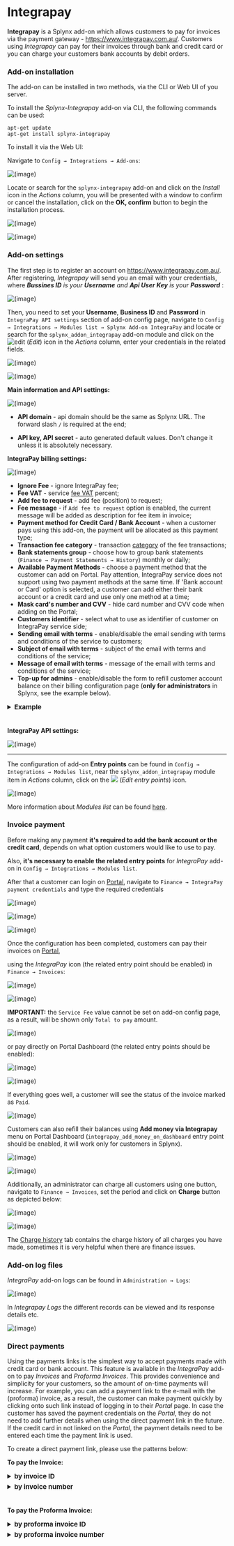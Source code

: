 Integrapay
============

**Integrapay** is a Splynx add-on which allows customers to pay for invoices via the payment gateway - https://www.integrapay.com.au/. Customers using *Integrapay* can pay for their invoices through bank and credit card or you can charge your customers bank accounts by debit orders.

### Add-on installation

The add-on can be installed in two methods, via the CLI or Web UI of you server.

To install the *Splynx-Integrapay* add-on via CLI, the following commands can be used:

```
apt-get update
apt-get install splynx-integrapay
```
To install it via the Web UI:

Navigate to `Config → Integrations → Add-ons`:

![(image)](0.png)

Locate or search for the `splynx-integrapay` add-on and click on the *Install* icon in the *Actions* column, you will be presented with a window to confirm or cancel the installation, click on the **OK, confirm** button to begin the installation process.

![(image)](1.png)

![(image)](1.1.png)

### Add-on settings

The first step is to register an account on https://www.integrapay.com.au/. After registering, *Integrapay* will send you an email with your credentials, where  _**Bussines ID** is your **Username** and  **Api User Key** is your **Password**_ :

![(image)](13.png)

Then, you need to set your **Username**, **Business ID** and **Password** in `IntegraPay API settings` section of add-on config page, navigate to `Config → Integrations → Modules list → Splynx Add-on IntegraPay` and locate or search for the `splynx_addon_integrapay` add-on module and click on the <icon class="image-icon">![edit](edit.png)</icon> (*Edit*) icon in the *Actions* column, enter your credentials in the related fields.

![(image)](2.png)

![(image)](3.png)


**Main information and API settings:**

![(image)](4.png)

* **API domain** - api domain should be the same as Splynx URL. The forward slash `/` is required at the end;

* **API key, API secret** - auto generated default values. Don't change it unless it is absolutely necessary.


**IntegraPay billing settings:**

![(image)](5.png)

* **Ignore Fee** - ignore IntegraPay fee;
* **Fee VAT** - service [fee VAT](configuration/finance/taxes/taxes.md) percent;
* **Add fee to request** - add fee (position) to request;
* **Fee message** - if `Add fee to request` option is enabled, the current message will be added as description for fee item in invoice;
* **Payment method for Credit Card / Bank Account** - when a customer pays using this add-on, the payment will be allocated as this payment type;
* **Transaction fee category** - transaction [category](configuration/finance/transaction_categories/transaction_categories.md) of the fee transactions;
* **Bank statements group** - choose how to group bank statements (`Finance → Payment Statements → History`) monthly or daily;
* **Available Payment Methods** - choose a payment method that the customer can add on Portal. Pay attention, IntegraPay service does not support using two payment methods at the same time. If 'Bank account or Card' option is selected, a customer can add either their bank account or a credit card and use only one method at a time;
* **Mask card's number and CVV** - hide card number and CVV code when adding on the Portal;
* **Customers identifier** - select what to use as identifier of customer on IntegraPay service side;
* **Sending email with terms** - enable/disable the email sending with terms and conditions of the service to customers;
* **Subject of email with terms** - subject of the email with terms and conditions of the service;
* **Message of email with terms** - message of the email with terms and conditions of the service;
* **Top-up for admins** - enable/disable the form to refill customer account balance on their billing configuration page (**only for administrators** in Splynx, see the example below).

<details style="font-size: 15px; margin-bottom: 5px;">
<summary><b>Example</b></summary>
<div markdown="1">

Navigate to customer billing configuration page (Billing/Billing overview) and in **Payment accounts** section click on **Refill balance** icon near *Integrapay* item.

![(image)](top-up_1.png)

If the payment credentials are **not** added by the customer, the administrator can add them from this form. Pay attention, **only one payment method can be used**.

![(image)](top-up_2.png)

If the payment credentials are added by customer, e.g. credit card but `Top-up for admins` option is **disabled** on add-on configuration page, the administrator will see the next message

![(image)](top-up_3.png)

If the option `Top-up for admins` is **enabled** on add-on configuration page, the administrator can top up the customer's balance, the saved payment method will be used.

![(image)](top-up_4.png)

![(image)](top-up_5.png)

Moreover, when the credit card or bank account is added by customer as a payment method, the administrator can remove them using the top-up form on the customer's billing configuration page.

</div>
</details>


<br>


**IntegraPay API settings:**

![(image)](5.1.png)

------------

The configuration of add-on **Entry points** can be found in `Config → Integrations → Modules list`, near the `splynx_addon_integrapay` module item in *Actions* column, click on the <icon class="image-icon">![](entry_point.png)</icon> (*Edit entry points*) icon.

![(image)](entry_points.png)

More information about *Modules list* can be found [here](configuration/integrations/modules_list/modules_list.md).

### Invoice payment

Before making any payment **it's required to add the bank account or the credit card**, depends on what option customers would like to use to pay.

Also, **it's necessary to enable the related entry points** for *IntegraPay* add-on in `Config → Integrations → Modules list`.

After that a customer can login on [Portal](customer_portal/customer_portal.md), navigate to `Finance → IntegraPay payment credentials` and type the required credentials

![(image)](8.png)

![(image)](9.2.png)

![(image)](9.3.png)

Once the configuration has been completed, customers can pay their invoices on [Portal](customer_portal/customer_portal.md),

using the *IntegraPay* icon (the related entry point should be enabled) in `Finance → Invoices`:

![(image)](6.png)

![(image)](6.1.png)

**IMPORTANT:** the `Service Fee` value cannot be set on add-on config page, as a result, will be shown only `Total to pay` amount.

![(image)](6.2.png)

or pay directly on Portal Dashboard (the related entry points should be enabled):

![(image)](pay_from_dashboard.png)

![(image)](6.3.png)

If everything goes well, a customer will see the status of the invoice marked as `Paid`.

![(image)](6.4.png)

Customers can also refill their balances using **Add money via Integrapay** menu on Portal Dashboard (`integrapay_add_money_on_dashboard` entry point should be enabled, it will work only for customers in Splynx).

![(image)](10.png)

![(image)](10.1.png)

Additionally, an administrator can charge all customers using one button, navigate to `Finance → Invoices`, set the period and click on **Charge** button as depicted below:

![(image)](11.png)

![(image)](12.png)

The [Charge history](finance/invoices/invoices.md) tab contains the charge history of all charges you have made, sometimes it is very helpful when there are finance issues.

### Add-on log files

*IntegraPay* add-on logs can be found in `Administration → Logs`:

![(image)](logs.png)

In *Integrapay Logs* the different records can be viewed and its response details etc.

![(image)](logs1.png)

### Direct payments

Using the payments links is the simplest way to accept payments made with credit card or bank account. This feature is available in the *IntegraPay* add-on to pay *Invoices* and *Proforma Invoices*. This provides convenience and simplicity for your customers, so the amount of on-time payments will increase. For example, you can add a payment link to the e-mail with the (proforma) invoice, as a result, the customer can make payment quickly by clicking onto such link instead of logging in to their *Portal* page. In case the customer has saved the payment credentials on the *Portal*, they do not need to add further details when using the direct payment link in the future. If the credit card in not linked on the *Portal*, the payment details need to be entered each time the payment link is used.

To create a direct payment link, please use the patterns below:

**To pay the Invoice:**

<details style="font-size: 15px; margin-bottom: 5px;">
<summary><b>by invoice ID</b></summary>
<div markdown="1">

```
https://<splynx_domain_address>/integrapay/direct-pay-invoice-by-id?item_id=<Invoice_id>

```
</div>
</details>

<details style="font-size: 15px; margin-bottom: 5px;">
<summary><b>by invoice number</b></summary>
<div markdown="1">

```
https://<splynx_domain_address>/integrapay/direct-pay-invoice?item_id=<Invoice_number>

```
</div>
</details>

<br>

**To pay the Proforma Invoice:**

<details style="font-size: 15px; margin-bottom: 5px;">
<summary><b>by proforma invoice ID</b></summary>
<div markdown="1">

```
https://<splynx_domain_address>/integrapay/direct-pay-proforma-by-id?item_id=<proforma_id>

```
</div>
</details>

<details style="font-size: 15px; margin-bottom: 5px;">
<summary><b>by proforma invoice number</b></summary>
<div markdown="1">

```
https://<splynx_domain_address>/integrapay/direct-pay-proforma?item_id=<proforma_number>

```
</div>
</details>


<!---     do NOT remove this info block !

### Integration with BPAY

**Pay attention, this feature is not available in the major release of IntegraPay add-on.**

**BPAY** is an electronic bill payment system in Australia which enables payments to be made through online or phone banking service. The customers should be registered as BPAY billers with the BPAY operating company through its bank. Unlike receiving standard bank transfers or credit card payments – all BPAY transactions have a unique CRN (Customer Reference Number) which can be used to identify which customer made the payment and what invoice it is related to.

Splynx uses BPAY service via *IntegraPay* API to pay (proforma) invoices, but **we can only create a reference num. (CRN) for the invoice and the customer**.




<details style="font-size: 15px; margin-bottom: 5px;">
<summary><b>How does BPAY work?</b></summary>
<div markdown="1">

1. SIP sends a customer an invoice displaying a BPAY logo, a **unique BPAY Biller Code** and a **Customer Reference Number (CRN)**;

2. A customer logs into their Internet banking and follows the prompts to make a BPAY payment;

3. A customer will be asked to provide the payment details: the **Biller Code**, the **reference number from the invoice/customer (CRN)** and the **amount**** they wish to pay. After that the customer’s bank validates the payment in real-time (the information about payment is transferred to *IntegraPay* via BPAY) with the system issuing a receipt;

![(image)](bpay_example.png)

4. Funds will be deposited into the corporate account.


More information you can find in an official [FAQ](https://bpay.com.au/bpay-for-you/personal-faqs).



</div>
</details>



**Pay the invoice by BPAY according to the created (proforma) invoice CRN in Splynx:**

1. (for administrator) Install and configure the *IntegraPay* add-on in Splynx (see above). Create the invoice for the customer to pay;

2. (for administrator) Double-check if the necessary entry point for (proforma) invoice is enabled: navigate to `Config → Integrations → Modules list → Splynx Add-on IntegraPay` and click on **Edit entry points**

![(image)](entry_point_invoice.png)

![(image)](entry_point_proforma.png)

3. (for customer) Open the [Portal](customer_portal/customer_portal.md), navigate to `Finance → Invoices` (`Finance → Proforma invoices`) and click on `Pay via BPay` icon near the unpaid invoice (the [bank statement](bank_statement_processing/bank_statement_processing.md) will be created in `Pending` status - it will be used to read the status of transaction from *IntegraPay* side. The payment will be created if the customer pays the invoice in their bank and we receive information about this transaction from *IntegraPay*): showing the Customer Reference Number (CRN) of the current invoice indicates that it has been generated successfully and the CRN is fixed in *IntegraPay*.

![(image)](pay_invoice_via_bpay.png)

4. A customer makes payment using the provided Biller Code and Customer Reference Number (CRN). After that, a new transaction associated with CRN will appear in the customer profile.


**Pay the invoice by BPAY according to the created customer CRN in Splynx:**

1. (for administrator) Install and configure the *IntegraPay* add-on in Splynx (see above). Create the invoice for the customer to pay;

2. (for administrator) Double-check if the `BPay CRN` entry point in `Finance` section of customer portal is enabled: navigate to `Config → Integrations → Modules list → Splynx Add-on IntegraPay` and click on **Edit entry points**

3. (for customer) Open the Portal, click on `Finance` item on the sidebar, then click on `BPay CRN` item: the unique CRN for customer will be generated (each customer will have their own unique CRN)

![(image)](bpay_crn_for_customer.png)

4. A customer can pay any amount of money using the provided Biller Code and Customer Reference Number (CRN). Then, Splynx receives the status of the transaction and the money will be added to the customer's balance. Only the payment will be created in the customer profile.


<icon class="image-icon">![image](information.png)</icon> **Things to keep in mind:**

- the change of transaction statuses is performed by API request from Splynx, which is limited to no more than 1 request per hour (the task is executed by *cron*);

- the two methods (for the invoice and the customer) of CRN generation in Splynx can work simultaneously;

- when a customer incorrectly entered the amount of payment for the invoice and the amount is less than the required amount, it simply creates a payment that is not linked to the invoice;

- if a customer later pays the correct amount using the same CRN (of the invoice), the payment should be linked to the correct invoice;

- if the amount of payment is larger than required, then 2 payments will be created in Splynx. The one with the required amount and it will be linked to the invoice, the second one will be added to the customer's balance;

- in case an invoice is paid or deleted before the transaction status is analyzed by Splynx, the information about this event will be added to the log and the transaction will be marked as processed.


**Add the Bpay logo with references to the (proforma) invoice templates**

Navigate to `Config → Templates`, choose `Invoice PDF` or `Proforma Invoice PDF` **type** and near the required template click on the
<icon class="image-icon">![edit](edit.png)</icon> icon in the *Actions* column to edit the template.

<icon class="image-icon">![image](warning.png)</icon> **It's recommended to create a new template instead of changing the default one**.

Add the next line to the *footer* of your template:

![(image)](edit_template.png)

After that, double-check if the correct template is selected in [Company information](configuration/system/company_information/company_information.md), the fields: `Invoice PDF Template` and `Proforma Invoice PDF Template`.

**CRN for the invoice:**




<details style="font-size: 15px; margin-bottom: 5px;">
<summary><b>for Invoice PDF template</b></summary>
<div markdown="1">



```   
<img src="https://your_domain/integrapay/get-bpay-crn?invoiceNumber={{ number }}" width="150" height="43">

```


</div>
</details>




<details style="font-size: 15px; margin-bottom: 5px;">
<summary><b>for Proforma Invoice PDF template</b></summary>
<div markdown="1">


```   
<img src="https://your_domain/integrapay/get-bpay-crn?invoiceNumber={{ number }}&isProforma=1" width="150" height="43">

```


</div>
</details>

<br>

**CRN for the customer:**



<details style="font-size: 15px; margin-bottom: 5px;">
<summary><b>for Invoice PDF template</b></summary>
<div markdown="1">



```   
<img src="http://your_domain/integrapay/get-bpay-crn-customer?customerId={{ customer.id }}" width="150" height="43">

```


</div>
</details>




<details style="font-size: 15px; margin-bottom: 5px;">
<summary><b>for Proforma Invoice PDF template</b></summary>
<div markdown="1">


```   
<img src="http://your_domain/integrapay/get-bpay-crn-customer?customerId={{ customer.id }}&isProforma=1" width="150" height="43">

```


</div>
</details>

<br>

Example:

![(image)](logo_in_template.png)


-->
